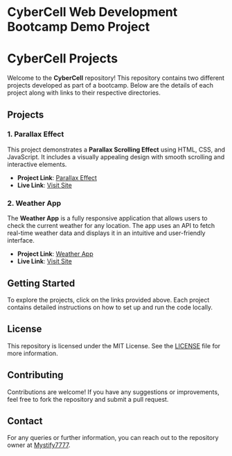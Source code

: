 # CyberCell Web Development Bootcamp Demo Project

# CyberCell Projects

Welcome to the **CyberCell** repository! This repository contains two different projects developed as part of a bootcamp. Below are the details of each project along with links to their respective directories.

## Projects

### 1. Parallax Effect

This project demonstrates a **Parallax Scrolling Effect** using HTML, CSS, and JavaScript. It includes a visually appealing design with smooth scrolling and interactive elements.

- **Project Link**: [Parallax Effect](https://github.com/Mystify7777/CyberCell/tree/main/BootCamp/Parallax)
- **Live Link**: [Visit Site](https://mystify7777.github.io/CyberCell/BootCamp/Parallax/)

### 2. Weather App

The **Weather App** is a fully responsive application that allows users to check the current weather for any location. The app uses an API to fetch real-time weather data and displays it in an intuitive and user-friendly interface.

- **Project Link**: [Weather App](https://github.com/Mystify7777/CyberCell/tree/main/BootCamp/Weather%20App)
- **Live Link**: [Visit Site](https://mystify7777.github.io/CyberCell/BootCamp/Weather%20App/)

## Getting Started

To explore the projects, click on the links provided above. Each project contains detailed instructions on how to set up and run the code locally.

## License

This repository is licensed under the MIT License. See the [LICENSE](LICENSE) file for more information.

## Contributing

Contributions are welcome! If you have any suggestions or improvements, feel free to fork the repository and submit a pull request.

## Contact

For any queries or further information, you can reach out to the repository owner at [Mystify7777](https://github.com/Mystify7777).

